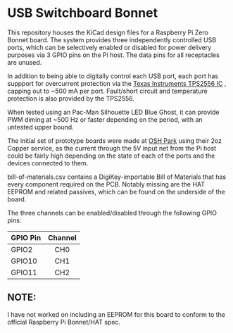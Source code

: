 # USB Switchboard Bonnet

This repository houses the KiCad design files for a Raspberry Pi Zero Bonnet
board. The system provides three independently controlled USB ports, which can
be selectively enabled or disabled for power delivery purposes via 3 GPIO pins
on the Pi host. The data pins for all receptacles are unused.

In addition to being able to digitally control each USB port, each port has
suppport for overcurrent protection via the [Texas Instruments TPS2556 IC](https://www.ti.com/product/TPS2556)
, capping out to ~500 mA per port. Fault/short circuit and temperature 
protection is also provided by the TPS2556.

When tested using an Pac-Man Silhouette LED Blue Ghost, it can provide PWM 
diming at ~500 Hz or faster depending on the period, with an untested upper
bound.

The initial set of prototype boards were made at [OSH Park](https://oshpark.com/shared_projects/6m9zgemo) using their 2oz Copper service, as the current through
the 5V input net from the Pi host could be fairly high depending on the
state of each of the ports and the devices connected to them.

bill-of-materials.csv contains a DigiKey-importable Bill of Materials that
has every component required on the PCB. Notably missing are the HAT EEPROM and
related passives, which can be found on the underside of the board.

The three channels can be enabled/disabled through the following GPIO pins:

| GPIO Pin      | Channel       |
| ------------- |:-------------:|
| GPIO2         | CH0           |
| GPIO10        | CH1           |
| GPIO11        | CH2           |

## NOTE:
I have not worked on including an EEPROM for this board to conform to the 
official Raspberry Pi Bonnet/HAT spec.
